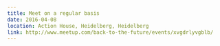 ```yaml
---
title: Meet on a regular basis
date: 2016-04-08
location: Action House, Heidelberg, Heidelberg
link: http://www.meetup.com/back-to-the-future/events/xvgdrlyvgblb/
---
```

